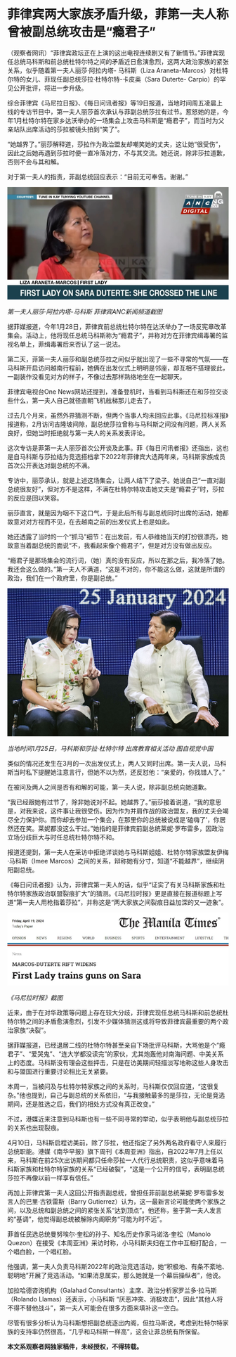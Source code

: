 # 菲律宾两大家族矛盾升级，菲第一夫人称曾被副总统攻击是“瘾君子”

（观察者网讯）“菲律宾政坛正在上演的这出电视连续剧又有了新情节。”菲律宾现任总统马科斯和前总统杜特尔特之间的矛盾近日愈演愈烈，这两大政治家族的紧张关系，似乎随着第一夫人丽莎·阿拉内塔-
马科斯（Liza Araneta-Marcos）对杜特尔特的女儿、菲现任副总统莎拉·杜特尔特-卡皮奥（Sara Duterte-
Carpio）的罕见公开批评，将进一步升级。

综合菲律宾《马尼拉日报》、《每日问讯者报》等19日报道，当地时间周五凌晨上线的专访节目中，第一夫人丽莎首次承认与菲副总统莎拉有过节。惹怒她的是，今年1月杜特尔特在家乡达沃举办的一场集会上攻击马科斯是“瘾君子”，而当时为父亲站队出席活动的莎拉被镜头拍到“笑了”。

“她越界了。”丽莎解释道，莎拉作为政治盟友却嘲笑她的丈夫，这让她“很受伤”，因此之后她再遇到莎拉时便一直冷落对方，不与其交流。她还说，除非莎拉道歉，否则不会与其和解。

对于第一夫人的指责，菲副总统回应表示：“目前无可奉告。谢谢。”

![c565412424372c537fed7feebfeb3cb2.jpg](https://raw.githubusercontent.com/qqhsx/qqnews_image/main/2024/04/19/菲律宾两大家族矛盾升级，菲第一夫人称曾被副总统攻击是“瘾君子”/c565412424372c537fed7feebfeb3cb2.jpg)

_第一夫人丽莎·阿拉内塔-马科斯 菲律宾ANC新闻频道截图_

据菲媒报道，今年1月28日，菲律宾前总统杜特尔特在达沃举办了一场反宪章改革集会。活动上，他将现任总统马科斯称为“瘾君子”，并称对方在菲律宾缉毒署的监视名单上，菲缉毒署后来否认了这一说法。

第二天，菲第一夫人丽莎和副总统莎拉之间似乎就出现了一些不寻常的气氛——在马科斯开启访问越南行程前，她俩在出发仪式上明明是邻座，却互相不搭理彼此，一副装作没看见对方的样子，不像过去那样熟络地坐在一起聊天。

菲律宾电视台One News网站还提到，准备登机时，当看到马科斯还在和莎拉交谈些什么，第一夫人自己就径直朝飞机舷梯那儿走去了。

过去几个月来，虽然外界猜测不断，但两个当事人均未回应此事。《马尼拉标准报》报道称，2月访问吉隆坡间隙，副总统莎拉曾称与马科斯之间没有问题，两人关系良好，但她当时拒绝就与第一夫人的关系发表评论。

这次专访是菲第一夫人丽莎首次公开谈及此事。菲《每日问讯者报》还指出，这也是自马科斯与莎拉结为竞选搭档拿下2022年菲律宾大选两年来，马科斯家族成员首次公开表达对副总统的不满。

专访中，丽莎承认，就是上述这场集会，让两人结下了梁子。她说自己“一直对副总统很友好”，但对方不是这样，不满在杜特尔特攻击她丈夫是“瘾君子”时，莎拉的反应是回以笑容。

丽莎直言，就是因为咽不下这口气，于是此后所有与副总统同时出席的活动，她都故意对对方视而不见，在去越南之前的出发仪式上也是如此。

她还透露了当时的一个“抓马”细节：在出发前，有人恭维她当天的打扮很漂亮，她故意当着副总统的面说“不，我看起来像个瘾君子”，但是对方没有做出反应。

“瘾君子是那场集会的流行词，（她）真的没有反应，所以在那之后，我冷落了她。我还会这么做的。”第一夫人不满道，“这是不对的，你不能这么做，这就是所谓的政治，我们在一个政府里，你是副总统。”

![7b509a99f3ac3c182b8f2e83b2cbed2a.jpg](https://raw.githubusercontent.com/qqhsx/qqnews_image/main/2024/04/19/菲律宾两大家族矛盾升级，菲第一夫人称曾被副总统攻击是“瘾君子”/7b509a99f3ac3c182b8f2e83b2cbed2a.jpg)

_当地时间1月25日，马科斯和莎拉·杜特尔特 出席教育相关活动 图自视觉中国_

类似的情况还发生在3月的一次出发仪式上，两人又同时出席。第一夫人说，马科斯当时私下提醒她注意言行，但她不以为然，还反怼他：“亲爱的，你找错人了。”

在被问及两人之间是否有和解的可能，第一夫人说，除非副总统向她道歉。

“我已经跟她有过节了，除非她说对不起。她越界了。”丽莎接着说道，“我的意思是，对我来说，这件事让我很受伤。因为作为并肩作战的政治盟友，我的丈夫会竭尽全力保护你。而你却去参加一个集会，在那里你的总统被说成是‘磕嗨了’，你居然还在笑。莱妮都没这么干过。”她指的是菲律宾前副总统莱妮·罗布雷多，因政治立场分歧巨大与时任总统杜特尔特不和。

报道还提到，第一夫人在采访中拒绝详谈她与马科斯姐姐、杜特尔特家族盟友伊梅·马科斯（Imee
Marcos）之间的关系，辩称她有分寸，知道“不能越界”，继续阴阳副总统。

《每日问讯者报》认为，菲律宾第一夫人的话，似乎“证实了有关马科斯家族和杜特尔特家族政治联盟裂痕扩大”的猜测。《马尼拉时报》更是直接在报道标题上写道“第一夫人用枪指着莎拉”，并称这是“两大家族之间裂痕日益加深的又一迹象”。

![0cebcf26549f0fa2e6ce4531d984b0e0.jpg](https://raw.githubusercontent.com/qqhsx/qqnews_image/main/2024/04/19/菲律宾两大家族矛盾升级，菲第一夫人称曾被副总统攻击是“瘾君子”/0cebcf26549f0fa2e6ce4531d984b0e0.jpg)

_《马尼拉时报》截图_

近来，由于在对华政策等问题上存在较大分歧，菲律宾现任总统马科斯和前总统杜特尔特之间的矛盾愈演愈烈，引发不少媒体猜测这或将导致菲律宾最重要的两个政治家族“决裂”。

据菲媒报道，已经退居二线的杜特尔特甚至亲自下场批评马科斯，大骂他是个“瘾君子”、“爱哭鬼”、“连大学都没读完”的家伙，尤其炮轰他对南海问题、中美关系上的态度。马科斯没有理会这些抨击，只是在访美期间轻描淡写地称这些人身攻击和与盟国进行重要讨论相比无关紧要。

本周一，当被问及与杜特尔特家族之间的关系时，马科斯仅仅回应道，“这很复杂。”他也提到，自己与副总统的关系依旧，“与我接触最多的是莎拉，无论是竞选期间，还是胜选之后，我们的相处方式没有真正改变。”

不过，港媒近来注意到马科斯也有一些不同寻常的举动，似乎表明他与副总统莎拉的关系也出现裂痕。

4月10日，马科斯启程访美前，除了莎拉，他还指定了另外两名政府看守人来履行总统职能。港媒《南华早报》旗下周刊《本周亚洲》指出，自2022年7月上任以来，马科斯在前25次出访期间都只任命莎拉一人代行总统职责，这似乎意味着马科斯家族和杜特尔特家族的关系“已经破裂”，“这是一个公开的信号，表明副总统莎拉不再像以前一样享有信任。”

再加上菲律宾第一夫人这回公开指责副总统，曾担任菲前副总统莱妮·罗布雷多发言人的巴里·古铁雷斯（Barry
Gutierrez）认为，这一最新言论可能使两个家族之间，以及总统和副总统之间的紧张关系“达到顶点”。他还称，鉴于第一夫人发言的“基调”，他觉得副总统被解除内阁职务“可能为时不远”。

菲首任民选总统曼努埃尔·奎松的孙子、知名历史作家马诺洛·奎松（Manolo
Quezon）在接受《本周亚洲》采访时称，小马科斯夫妇在工作中互相打配合，一个唱白脸，一个唱红脸。

他强调，第一夫人负责马科斯2022年的政治竞选活动，她“积极地、有条不紊地、聪明地”开展了竞选活动。“如果消息属实，那么她就是一个幕后操纵者”，他说。

加拉哈德咨询机构（Galahad Consultants）主席、政治分析家罗兰多·拉马斯（Rolando Llamas）还表示，小马科斯
“厌恶冲突、消极攻击”，因此“其他人将不得不替他战斗”，第一夫人可能会在很多方面来填补这一空白。

尽管有很多分析认为马科斯想把副总统逐出内阁，但拉马斯说，考虑到杜特尔特家族的支持率仍然很高，“几乎和马科斯一样高”，这会让菲总统有所保留。

**本文系观察者网独家稿件，未经授权，不得转载。**

